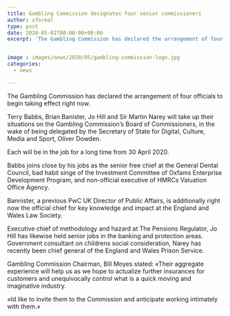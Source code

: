```yaml
---
title: Gambling Commission designates four senior commissioners
author: xforeal 
type: post
date: 2020-05-01T00:00:00+00:00
excerpt: 'The Gambling Commission has declared the arrangement of four officials to begin compelling immediately '


image : images/news/2020/05/gambling-commission-logo.jpg
categories:
  - news

---
```

The Gambling Commission has declared the arrangement of four officials to begin taking effect right now. 

Terry Babbs, Brian Banister, Jo Hill and Sir Martin Narey will take up their situations on the Gambling Commission&#8217;s Board of Commissioners, in the wake of being delegated by the Secretary of State for Digital, Culture, Media and Sport, Oliver Dowden. 

Each will be in the job for a long time from 30 April 2020. 

Babbs joins close by his jobs as the senior free chief at the General Dental Council, bad habit singe of the Investment Committee of Oxfams Enterprise Development Program, and non-official executive of HMRCs Valuation Office Agency. 

Bannister, a previous PwC UK Director of Public Affairs, is additionally right now the official chief for key knowledge and impact at the England and Wales Law Society. 

Executive chief of methodology and hazard at The Pensions Regulator, Jo Hill has likewise held senior jobs in the banking and protection areas. Government consultant on childrens social consideration, Narey has recently been chief general of the England and Wales Prison Service. 

Gambling Commission Chairman, Bill Moyes stated: &#171;Their aggregate experience will help us as we hope to actualize further insurances for customers and unequivocally control what is a quick moving and imaginative industry. 

&#171;Id like to invite them to the Commission and anticipate working intimately with them.&#187;